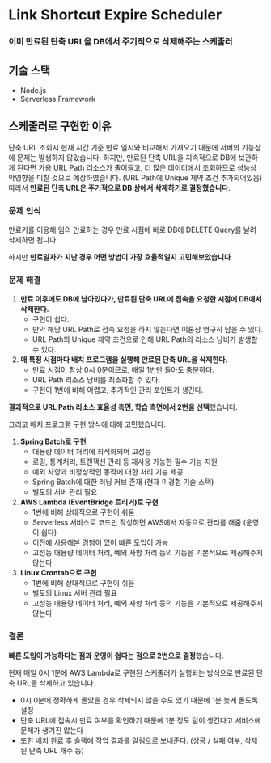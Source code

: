 # Link Shortcut Expire Scheduler

### 이미 만료된 단축 URL을 DB에서 주기적으로 삭제해주는 스케줄러

## 기술 스택

- Node.js
- Serverless Framework

## 스케줄러로 구현한 이유

단축 URL 조회시 현재 시간 기준 만료 일시와 비교해서 가져오기 때문에 서버의 기능상에 문제는 발생하지 않았습니다. 하지만, 만료된 단축 URL을 지속적으로 DB에 보관하게 된다면 가용 URL Path 리소스가 줄어들고, 더 많은 데이터에서 조회하므로 성능상 악영향을 미칠 것으로 예상하였습니다. (URL Path에 Unique 제약 조건 추가되어있음)
따라서 **만료된 단축 URL은 주기적으로 DB 상에서 삭제하기로 결정했습니다**.

### 문제 인식

만료키를 이용해 임의 만료하는 경우 만료 시점에 바로 DB에 DELETE Query를 날려 삭제하면 됩니다.

하지만 **만료일자가 지난 경우 어떤 방법이 가장 효율적일지 고민해보았습니다**.

### 문제 해결

1. **만료 이후에도 DB에 남아있다가, 만료된 단축 URL에 접속을 요청한 시점에 DB에서 삭제한다.**
   - 구현이 쉽다.
   - 만약 해당 URL Path로 접속 요청을 하지 않는다면 이론상 영구히 남을 수 있다.
   - URL Path의 Unique 제약 조건으로 인해 URL Path의 리소스 낭비가 발생할 수 있다.
2. **매 특정 시점마다 배치 프로그램을 실행해 만료된 단축 URL을 삭제한다.**
   - 만료 시점이 항상 0시 0분이므로, 매일 1번만 돌아도 충분하다.
   - URL Path 리소스 낭비를 최소화할 수 있다.
   - 구현이 1번에 비해 어렵고, 추가적인 관리 포인트가 생긴다.

**결과적으로 URL Path 리소스 효율성 측면, 학습 측면에서 2번을 선택**했습니다.

그리고 배치 프로그램 구현 방식에 대해 고민했습니다.

1. **Spring Batch로 구현**
   - 대용량 데이터 처리에 최적화되어 고성능
   - 로깅, 통계처리, 트랜잭션 관리 등 재사용 가능한 필수 기능 지원
   - 예외 사항과 비정상적인 동작에 대한 처리 기능 제공
   - Spring Batch에 대한 러닝 커브 존재 (현재 미경험 기술 스택)
   - 별도의 서버 관리 필요
2. **AWS Lambda (EventBridge 트리거)로 구현**
   - 1번에 비해 상대적으로 구현이 쉬움
   - Serverless 서비스로 코드만 작성하면 AWS에서 자동으로 관리를 해줌 (운영이 쉽다)
   - 이전에 사용해본 경험이 있어 빠른 도입이 가능
   - 고성능 대용량 데이터 처리, 예외 사항 처리 등의 기능을 기본적으로 제공해주지 않는다
3. **Linux Crontab으로 구현**
   - 1번에 비해 상대적으로 구현이 쉬움
   - 별도의 Linux 서버 관리 필요
   - 고성능 대용량 데이터 처리, 예외 사항 처리 등의 기능을 기본적으로 제공해주지 않는다

### 결론

**빠른 도입이 가능하다는 점과 운영이 쉽다는 점으로 2번으로 결정**했습니다.

현재 매일 0시 1분에 AWS Lambda로 구현된 스케줄러가 실행되는 방식으로 만료된 단축 URL을 삭제하고 있습니다.

- 0시 0분에 정확하게 돌았을 경우 삭제되지 않을 수도 있기 때문에 1분 늦게 돌도록 설정
- 단축 URL에 접속시 만료 여부를 확인하기 때문에 1분 정도 텀이 생긴다고 서비스에 문제가 생기진 않는다
- 또한 배치 완료 후 슬랙에 작업 결과를 알림으로 보내준다. (성공 / 실패 여부, 삭제된 단축 URL 개수 등)
